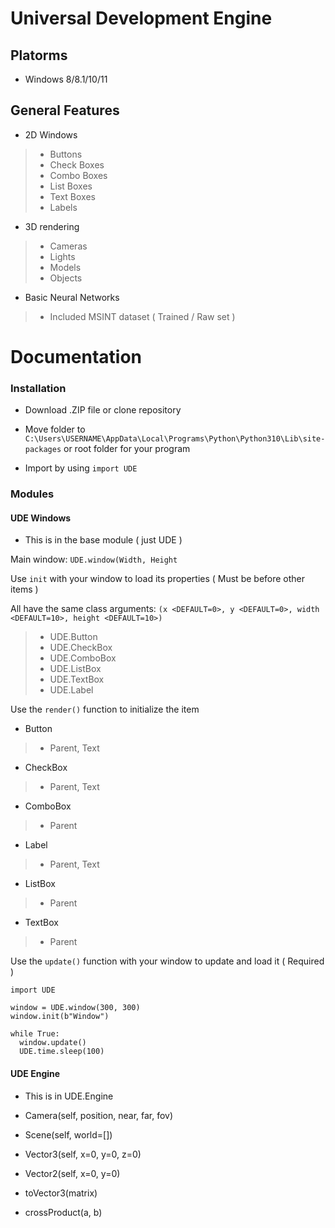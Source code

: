 # Universal Development Engine


## Platorms

* Windows 8/8.1/10/11

## General Features

* 2D Windows

> * Buttons
> * Check Boxes
> * Combo Boxes
> * List Boxes
> * Text Boxes
> * Labels

* 3D rendering

> * Cameras
> * Lights
> * Models
> * Objects

* Basic Neural Networks

> * Included MSINT dataset ( Trained / Raw set )


# Documentation

### Installation

* Download .ZIP file or clone repository

* Move folder to `C:\Users\USERNAME\AppData\Local\Programs\Python\Python310\Lib\site-packages` or root folder for your program

* Import by using `import UDE`


### Modules

#### UDE Windows

* This is in the base module ( just UDE )

Main window: `UDE.window(Width, Height`

Use `init` with your window to load its properties ( Must be before other items )

All have the same class arguments: `(x <DEFAULT=0>, y <DEFAULT=0>, width <DEFAULT=10>, height <DEFAULT=10>)`

> * UDE.Button
> * UDE.CheckBox
> * UDE.ComboBox
> * UDE.ListBox
> * UDE.TextBox
> * UDE.Label

Use the `render()` function to initialize the item

* Button
> * Parent, Text

* CheckBox
> * Parent, Text

* ComboBox
> * Parent

* Label
> * Parent, Text

* ListBox
> * Parent

* TextBox
> * Parent


Use the `update()` function with your window to update and load it ( Required )

```
import UDE

window = UDE.window(300, 300)
window.init(b"Window")

while True:
  window.update()
  UDE.time.sleep(100)
```

#### UDE Engine

* This is in UDE.Engine

* Camera(self, position, near, far, fov)

* Scene(self, world=[])

* Vector3(self, x=0, y=0, z=0)

* Vector2(self, x=0, y=0)

* toVector3(matrix)

* crossProduct(a, b)


